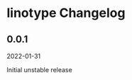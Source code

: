 # linotype Changelog

<!-- markdownlint-disable no-trailing-punctuation -->

## 0.0.1

2022-01-31

Initial unstable release
